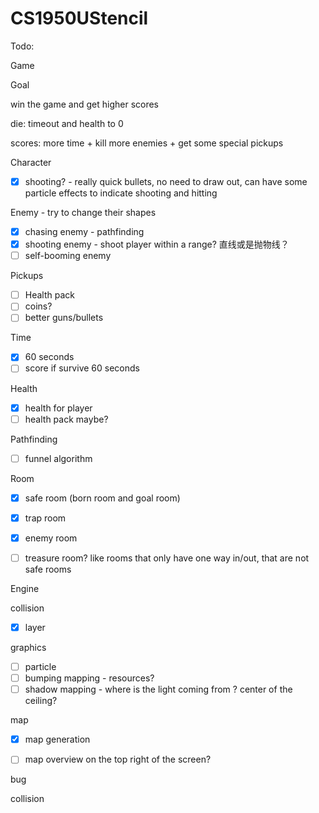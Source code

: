 # CS1950UStencil

Todo:

Game

Goal

win the game and get higher scores

die: timeout and health to 0

scores: more time + kill more enemies + get some special pickups

Character

- [x] shooting? - really quick bullets, no need to draw out, can have some particle effects to indicate shooting and hitting

Enemy - try to change their shapes

- [x] chasing enemy - pathfinding
- [x] shooting enemy - shoot player within a range? 直线或是抛物线？
- [ ] self-booming enemy

Pickups

- [ ] Health pack
- [ ] coins?
- [ ] better guns/bullets

Time

- [x] 60 seconds
- [ ] score if survive 60 seconds

Health

- [x] health for player
- [ ] health pack maybe?

Pathfinding

- [ ] funnel algorithm

Room

- [x] safe room (born room and goal room)

- [x] trap room
- [x] enemy room
- [ ] treasure room? like rooms that only have one way in/out, that are not safe rooms



Engine

collision

- [x] layer

graphics

- [ ] particle
- [ ] bumping mapping - resources?
- [ ] shadow mapping - where is the light coming from ? center of the ceiling?

map

- [x] map generation
- [ ] map overview on the top right of the screen?



bug

collision
